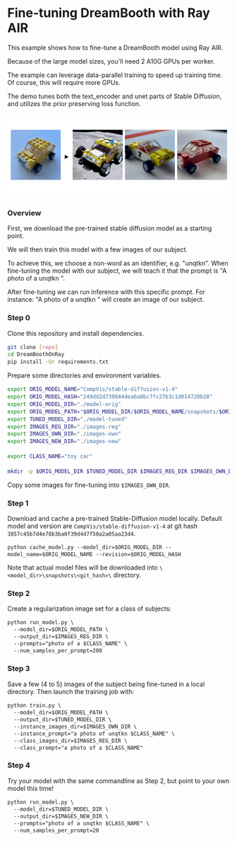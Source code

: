 <!-- ATTN: This should be kept in sync with release/air_examples/dreambooth/dreambooth_run.sh -->

# Fine-tuning DreamBooth with Ray AIR

This example shows how to fine-tune a DreamBooth model using Ray AIR.

Because of the large model sizes, you'll need 2 A10G GPUs per worker.

The example can leverage data-parallel training to speed up training time. Of course, this will
require more GPUs.

The demo tunes both the text_encoder and unet parts of Stable Diffusion, and utilizes the prior preserving loss function.

<p align="center">
  <img src="assets/example.png" />
</p>

### Overview

First, we download the pre-trained stable diffusion model as a starting point.

We will then train this model with a few images of our subject.

To achieve this, we choose a non-word as an identifier, e.g. "unqtkn". When fine-tuning the model with our subject, we will teach it that the prompt is "A photo of a unqtkn <class>". 

After fine-tuning we can run inference with this specific prompt. For instance: "A photo of a unqtkn <class>" will create an image of our subject.

### Step 0

Clone this repository and install dependencies.

```bash
git clone [repo]
cd DreamBoothOnRay
pip install -Ur requirements.txt
```

Prepare some directories and environment variables.

```bash
export ORIG_MODEL_NAME="CompVis/stable-diffusion-v1-4"
export ORIG_MODEL_HASH="249dd2d739844dea6a0bc7fc27b3c1d014720b28"
export ORIG_MODEL_DIR="./model-orig"
export ORIG_MODEL_PATH="$ORIG_MODEL_DIR/$ORIG_MODEL_NAME/snapshots/$ORIG_MODEL_HASH"
export TUNED_MODEL_DIR="./model-tuned"
export IMAGES_REG_DIR="./images-reg"
export IMAGES_OWN_DIR="./images-own"
export IMAGES_NEW_DIR="./images-new"

export CLASS_NAME="toy car"

mkdir -p $ORIG_MODEL_DIR $TUNED_MODEL_DIR $IMAGES_REG_DIR $IMAGES_OWN_DIR $IMAGES_NEW_DIR
```

Copy some images for fine-tuning into `$IMAGES_OWN_DIR`.

### Step 1
Download and cache a pre-trained Stable-Diffusion model locally.
Default model and version are ``CompVis/stable-diffusion-v1-4``
at git hash ``3857c45b7d4e78b3ba0f39d4d7f50a2a05aa23d4``.
```
python cache_model.py --model_dir=$ORIG_MODEL_DIR --model_name=$ORIG_MODEL_NAME --revision=$ORIG_MODEL_HASH
```
Note that actual model files will be downloaded into
``\<model_dir>\snapshots\<git_hash>\`` directory.

### Step 2
Create a regularization image set for a class of subjects:
```
python run_model.py \
  --model_dir=$ORIG_MODEL_PATH \
  --output_dir=$IMAGES_REG_DIR \
  --prompts="photo of a $CLASS_NAME" \
  --num_samples_per_prompt=200
```

### Step 3
Save a few (4 to 5) images of the subject being fine-tuned
in a local directory. Then launch the training job with:
```
python train.py \
  --model_dir=$ORIG_MODEL_PATH \
  --output_dir=$TUNED_MODEL_DIR \
  --instance_images_dir=$IMAGES_OWN_DIR \
  --instance_prompt="a photo of unqtkn $CLASS_NAME" \
  --class_images_dir=$IMAGES_REG_DIR \
  --class_prompt="a photo of a $CLASS_NAME"
```

### Step 4
Try your model with the same commandline as Step 2, but point
to your own model this time!

```
python run_model.py \
  --model_dir=$TUNED_MODEL_DIR \
  --output_dir=$IMAGES_NEW_DIR \
  --prompts="photo of a unqtkn $CLASS_NAME" \
  --num_samples_per_prompt=20
```